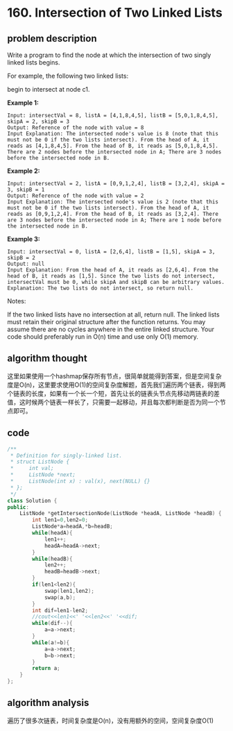 # 160. Intersection of Two Linked Lists

## problem description

Write a program to find the node at which the intersection of two singly linked lists begins.

For example, the following two linked lists:


begin to intersect at node c1.

 

**Example 1:**


```text
Input: intersectVal = 8, listA = [4,1,8,4,5], listB = [5,0,1,8,4,5], skipA = 2, skipB = 3
Output: Reference of the node with value = 8
Input Explanation: The intersected node's value is 8 (note that this must not be 0 if the two lists intersect). From the head of A, it reads as [4,1,8,4,5]. From the head of B, it reads as [5,0,1,8,4,5]. There are 2 nodes before the intersected node in A; There are 3 nodes before the intersected node in B.
```

**Example 2:**


```text
Input: intersectVal = 2, listA = [0,9,1,2,4], listB = [3,2,4], skipA = 3, skipB = 1
Output: Reference of the node with value = 2
Input Explanation: The intersected node's value is 2 (note that this must not be 0 if the two lists intersect). From the head of A, it reads as [0,9,1,2,4]. From the head of B, it reads as [3,2,4]. There are 3 nodes before the intersected node in A; There are 1 node before the intersected node in B.
```

**Example 3:**

```
Input: intersectVal = 0, listA = [2,6,4], listB = [1,5], skipA = 3, skipB = 2
Output: null
Input Explanation: From the head of A, it reads as [2,6,4]. From the head of B, it reads as [1,5]. Since the two lists do not intersect, intersectVal must be 0, while skipA and skipB can be arbitrary values.
Explanation: The two lists do not intersect, so return null.
```

Notes:

If the two linked lists have no intersection at all, return null.
The linked lists must retain their original structure after the function returns.
You may assume there are no cycles anywhere in the entire linked structure.
Your code should preferably run in O(n) time and use only O(1) memory.


## algorithm thought

这里如果使用一个hashmap保存所有节点，很简单就能得到答案，但是空间复杂度是O(n)，这里要求使用O(1)的空间复杂度解题，首先我们遍历两个链表，得到两个链表的长度，如果有一个长一个短，首先让长的链表头节点先移动两链表的差值，这时候两个链表一样长了，只需要一起移动，并且每次都判断是否为同一个节点即可。

## code

```c++
/**
 * Definition for singly-linked list.
 * struct ListNode {
 *     int val;
 *     ListNode *next;
 *     ListNode(int x) : val(x), next(NULL) {}
 * };
 */
class Solution {
public:
    ListNode *getIntersectionNode(ListNode *headA, ListNode *headB) {
        int len1=0,len2=0;
        ListNode*a=headA,*b=headB;
        while(headA){
            len1++;
            headA=headA->next;
        }
        while(headB){
            len2++;
            headB=headB->next;
        }
        if(len1<len2){
            swap(len1,len2);
            swap(a,b);
        }
        int dif=len1-len2;
        //cout<<len1<<' '<<len2<<' '<<dif;
        while(dif--){
            a=a->next;
        }
        while(a!=b){
            a=a->next;
            b=b->next;
        }
        return a;
    }
};
```

## algorithm analysis

遍历了很多次链表，时间复杂度是O(n)，没有用额外的空间，空间复杂度O(1)